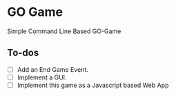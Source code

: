 # GO Game

Simple Command Line Based GO-Game

## To-dos
- [ ] Add an End Game Event.
- [ ] Implement a GUI.
- [ ] Implement this game as a Javascript based Web App
